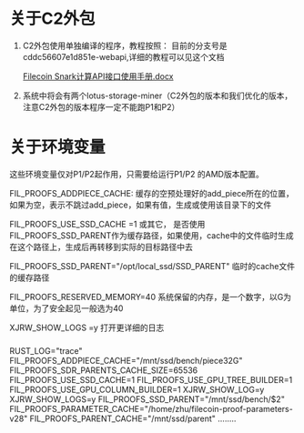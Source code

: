 

# 关于C2外包 
1. C2外包使用单独编译的程序，教程按照：
  目前的分支号是cddc56607e1d851e-webapi,详细的教程可以见这个文档 

    [Filecoin Snark计算API接口使用手册.docx](https://kdocs.cn/l/sygDgqBm7?f=111)
2. 系统中将会有两个lotus-storage-miner（C2外包的版本和我们优化的版本，注意C2外包的版本程序一定不能跑P1和P2）


# 关于环境变量


这些环境变量仅对P1/P2起作用，只需要给运行P1/P2 的AMD版本配置。

FIL_PROOFS_ADDPIECE_CACHE: 缓存的空预处理好的add_piece所在的位置，如果为空，表示不跳过add_piece，如果有值，生成或使用该目录下的文件

FIL_PROOFS_USE_SSD_CACHE =1 或其它， 是否使用FIL_PROOFS_SSD_PARENT作为缓存路径，如果使用，cache中的文件临时生成在这个路径上，生成后再转移到实际的目标路径中去

FIL_PROOFS_SSD_PARENT="/opt/local_ssd/SSD_PARENT" 临时的cache文件的缓存路径

FIL_PROOFS_RESERVED_MEMORY=40 系统保留的内存，是一个数字，以G为单位，为了安全起见一般选为40

XJRW_SHOW_LOGS =y 打开更详细的日志

### 
RUST_LOG="trace" FIL_PROOFS_ADDPIECE_CACHE="/mnt/ssd/bench/piece32G"  FIL_PROOFS_SDR_PARENTS_CACHE_SIZE=65536 FIL_PROOFS_USE_SSD_CACHE=1 FIL_PROOFS_USE_GPU_TREE_BUILDER=1 FIL_PROOFS_USE_GPU_COLUMN_BUILDER=1  XJRW_SHOW_LOG=y XJRW_SHOW_LOGS=y FIL_PROOFS_SSD_PARENT="/mnt/ssd/bench/$2" FIL_PROOFS_PARAMETER_CACHE="/home/zhu/filecoin-proof-parameters-v28" FIL_PROOFS_PARENT_CACHE="/mnt/ssd/parent" ........
